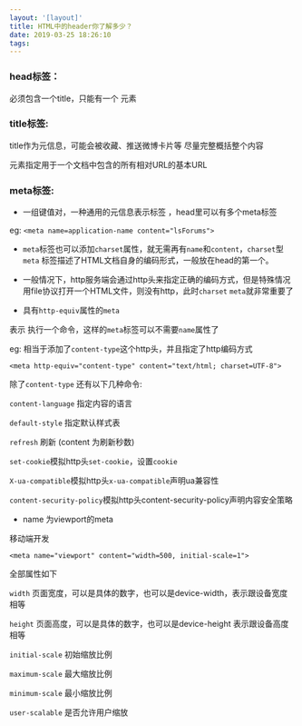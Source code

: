 ```yaml
---
layout: '[layout]'
title: HTML中的header你了解多少？
date: 2019-03-25 18:26:10
tags:
---
```

### head标签：

必须包含一个title，只能有一个<base> 元素

### title标签:

title作为元信息，可能会被收藏、推送微博卡片等 尽量完整概括整个内容
<base>元素指定用于一个文档中包含的所有相对URL的基本URL

### meta标签:
- 一组键值对，一种通用的元信息表示标签 ，head里可以有多个meta标签

eg: ```<meta name=application-name content="lsForums">```

- `meta`标签也可以添加`charset`属性，就无需再有`name`和`content`，`charset`型`meta` 标签描述了HTML文档自身的编码形式，一般放在head的第一个。

- 一般情况下，http服务端会通过http头来指定正确的编码方式，但是特殊情况用file协议打开一个HTML文件，则没有http，此时`charset` `meta`就非常重要了

- 具有`http-equiv`属性的`meta`

表示 执行一个命令，这样的`meta`标签可以不需要`name`属性了

eg: 相当于添加了`content-type`这个http头，并且指定了http编码方式

```<meta http-equiv="content-type" content="text/html; charset=UTF-8">``` 

除了`content-type` 还有以下几种命令:

`content-language` 指定内容的语言

`default-style` 指定默认样式表

`refresh` 刷新 (content 为刷新秒数)

`set-cookie`模拟http头`set-cookie`，设置`cookie`

`X-ua-compatible`模拟http头`x-ua-compatible`声明ua兼容性

`content-security-policy`模拟http头content-security-policy声明内容安全策略

- name 为viewport的meta

移动端开发

```<meta name="viewport" content="width=500, initial-scale=1">```

全部属性如下

`width` 页面宽度，可以是具体的数字，也可以是device-width，表示跟设备宽度相等

`height` 页面高度，可以是具体的数字，也可以是device-height 表示跟设备高度相等

`initial-scale` 初始缩放比例

`maximum-scale` 最大缩放比例

`minimum-scale` 最小缩放比例

`user-scalable` 是否允许用户缩放


